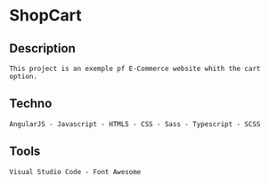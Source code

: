 # ShopCart

## Description
```
This project is an exemple pf E-Commerce website whith the cart option.

```

## Techno
```
AngularJS - Javascript - HTML5 - CSS - Sass - Typescript - SCSS

```

## Tools
```
Visual Studio Code - Font Awesome

```
